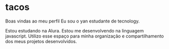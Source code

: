 # tacos
Boas vindas ao meu perfil
Eu sou o yan estudante de tecnology.

Estou estudando na Alura.
Estou me desenvolvendo na linguagem javascript.
Utilizo esse espaço para minha organizaçâo e compartilhamento dos meus projetos desenvolvidos.

